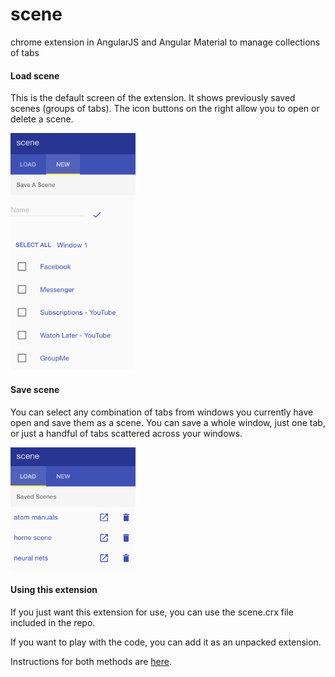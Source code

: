 # scene
chrome extension in AngularJS and Angular Material to manage collections of tabs



#### Load scene

This is the default screen of the extension.  It shows previously saved scenes (groups of tabs).
The icon buttons on the right allow you to open or delete a scene.


<img src="./readmeimg/load.png" width="200">




#### Save scene

You can select any combination of tabs from windows you currently have open and save them as a scene.
You can save a whole window, just one tab, or just a handful of tabs scattered across your windows.

<img src="./readmeimg/save.png" width="200">



#### Using this extension

If you just want this extension for use, you can use the scene.crx file included in the repo.

If you want to play with the code, you can add it as an unpacked extension.

Instructions for both methods are [here](http://superuser.com/questions/247651/how-does-one-install-an-extension-for-chrome-browser-from-the-local-file-system).

